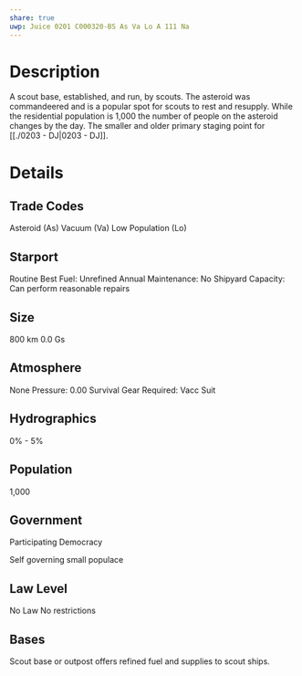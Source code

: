 ```yaml
---
share: true
uwp: Juice 0201 C000320-BS As Va Lo A 111 Na
---
```


# Description
A scout base, established, and run, by scouts. The asteroid was commandeered and is a popular spot for scouts to rest and resupply. While the residential population is 1,000 the number of people on the asteroid changes by the day. The smaller and older primary staging point for [[./0203 - DJ|0203 - DJ]].

# Details
## Trade Codes
Asteroid (As)
Vacuum (Va)
Low Population (Lo)

## Starport
Routine
Best Fuel: Unrefined
Annual Maintenance: No
Shipyard Capacity: Can perform reasonable repairs

## Size
800 km
0.0 Gs

## Atmosphere
None
Pressure: 0.00
Survival Gear Required: Vacc Suit

## Hydrographics
0% - 5%

## Population
1,000

## Government
Participating Democracy

Self governing small populace

## Law Level
No Law
No restrictions

## Bases
Scout base or outpost offers refined fuel and supplies to scout ships.
